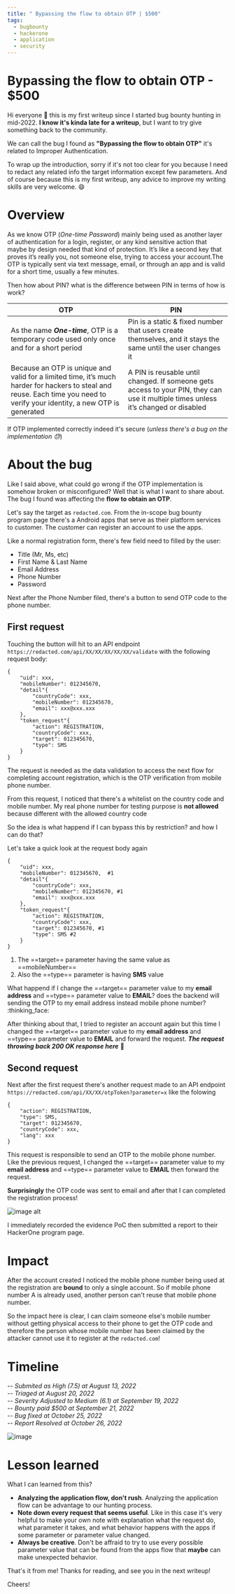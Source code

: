 ```yaml
---
title: " Bypassing the flow to obtain OTP | $500"
tags:
  - bugbounty
  - hackerone
  - application
  - security
---
```

# Bypassing the flow to obtain OTP - $500

Hi everyone 👋 this is my first writeup since I started bug bounty hunting in mid-2022. 
**I know it's kinda late for a writeup**, but I want to try give something back to the community. 

We can call the bug I found as **"Bypassing the flow to obtain OTP"** it's related to Improper Authentication.

To wrap up the introduction, sorry if it's not too clear for you because I need to redact any related info the target information except few parameters. And of course because this is my first writeup, any advice to improve my writing skills are very welcome. :smile:

# Overview

As we know OTP (*One-time Password*) mainly being used as another layer of authentication for a login, register, or any kind sensitive action that maybe by design needed that kind of protection. It’s like a second key that proves it’s really you, not someone else, trying to access your account.The OTP is typically sent via text message, email, or through an app and is valid for a short time, usually a few minutes.

Then how about PIN? what is the difference between PIN in terms of how is work?

| OTP | PIN |
| -------- | -------- |
| As the name ***One-time***, OTP is a temporary code used only once and for a short period  | Pin is a static & fixed number that users create themselves, and it stays the same until the user changes it |
| Because an OTP is unique and valid for a limited time, it’s much harder for hackers to steal and reuse. Each time you need to verify your identity, a new OTP is generated | A PIN is reusable until changed. If someone gets access to your PIN, they can use it multiple times unless it’s changed or disabled |

If OTP implemented correctly indeed it's secure (*unless there's a bug on the implementation :sweat:*)

# About the bug

Like I said above, what could go wrong if the OTP implementation is somehow broken or misconfigured? Well that is what I want to share about. The bug I found was affecting the **flow to obtain an OTP**.

Let's say the target as `redacted.com`. From the in-scope bug bounty program page there's a Android apps that serve as their platform services to customer. The customer can register an account to use the apps.

Like a normal registration form, there's few field need to filled by the user:

* Title (Mr, Ms, etc)
* First Name & Last Name
* Email Address
* Phone Number
* Password

Next after the Phone Number filed, there's a button to send OTP code to the phone number. 

## First request

Touching the button will hit to an API endpoint `https://redacted.com/api/XX/XX/XX/XX/XX/validate` with the following request body:

```
{
    "uid": xxx,
    "mobileNumber": 012345670,
    "detail"{
        "countryCode": xxx,
        "mobileNumber": 012345670,
        "email": xxx@xxx.xxx
    },
    "token_request"{
        "action": REGISTRATION,
        "countryCode": xxx,
        "target": 012345670,
        "type": SMS
    }
}
```

The request is needed as the data validation to access the next flow for completing account registration, which is the OTP verification from mobile phone number.

From this request, I noticed that there's a whitelist on the country code and mobile number. My real phone number for testing purpose is **not allowed** because different with the allowed country code

So the idea is what happend if I can bypass this by restriction? and how I can do that?

Let's take a quick look at the request body again

```
{
    "uid": xxx,
    "mobileNumber": 012345670,  #1
    "detail"{
        "countryCode": xxx,
        "mobileNumber": 012345670, #1
        "email": xxx@xxx.xxx
    },
    "token_request"{
        "action": REGISTRATION,
        "countryCode": xxx,
        "target": 012345670, #1
        "type": SMS #2
    }
}
```

1. The ==target== parameter having the same value as ==mobileNumber== 
2. Also the ==type== parameter is having **SMS** value

What happend if I change the ==target== parameter value to my **email address** and ==type== parameter value to **EMAIL**? does the backend will sending the OTP to my email address instead  mobile phone number? :thinking_face: 

After thinking about that, I tried to register an account again but this time I changed the ==target== parameter value to my **email address** and ==type== parameter value to **EMAIL** and forward the request. ***The request throwing back **200 OK** response here*** 👀

## Second request

Next after the first request there's another request made to an API endpoint `https://redacted.com/api/XX/XX/otpToken?parameter=x` like the folowing

```
{
    "action": REGISTRATION,
    "type": SMS,
    "target": 012345670,
    "countryCode": xxx,
    "lang": xxx
}
```
This request is responsible to send an OTP to the mobile phone number. Like the previous request, I changed the ==target== parameter value to my **email address** and ==type== parameter value to **EMAIL** then forward the request. 

**Surprisingly** the OTP code was sent to email and after that I can completed the registration process!

![image alt](https://media1.tenor.com/m/9CJaHEmyKPAAAAAC/chris-pratt-andy-dwyer.gif)

I immediately recorded the evidence PoC then submitted a report to their HackerOne program page.

# Impact

After the account created I noticed the mobile phone number being used at the registration are **bound** to only a single account. So if mobile phone number A is already used, another person can't reuse that mobile phone number.

So the impact here is clear, I can claim someone else's mobile number without getting physical access to their phone to get the OTP code and therefore the person whose mobile number has been claimed by the attacker cannot use it to register at the `redacted.com`!

# Timeline

-- *Submited as High (7.5) at August 13, 2022*  
-- *Triaged at August 20, 2022*  
-- *Severity Adjusted to Medium (6.1) at September 19, 2022*  
-- *Bounty paid $500 at September 21, 2022*  
-- *Bug fixed at October 25, 2022*  
-- *Report Resolved at October 26, 2022*  

![image](https://hackmd.io/_uploads/Skrr35pnR.png)

# Lesson learned

What I can learned from this?

- **Analyzing the application flow, don't rush**. Analyzing the application flow can be advantage to our hunting process.
- **Note down every request that seems useful**. Like in this case it's very helpful to make your own note with explanation what the request do, what parameter it takes, and what behavior happens with the apps if some parameter or parameter value changed.
- **Always be creative**. Don't be affraid to try to use every possible parameter value that can be found from the apps flow that **maybe** can make unexpected behavior.


That's it from me! Thanks for reading, and see you in the next writeup!

Cheers!